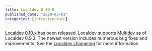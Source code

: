 ```yaml
---
title: Localdev 0.10.0
published_date: "2020-05-01"
categories: [infrastructure]
---
```

[Localdev 0.10.x](/guides/local-development) has been released. Localdev supports [Multidev](/guides/multidev) as of Localdev 0.9.3. The newest version includes numerous bug fixes and improvements. See the [Localdev changelog](/guides/local-development) for more information.
